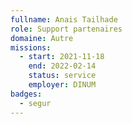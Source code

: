 ```yaml
---
fullname: Anais Tailhade
role: Support partenaires
domaine: Autre
missions:
  - start: 2021-11-18
    end: 2022-02-14
    status: service
    employer: DINUM
badges:
  - segur
---
```


